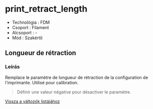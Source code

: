 # print\_retract\_length

* Technológia : FDM
* Csoport : Filament
* Alcsoport : -
* Mód : Szakértő

## Longueur de rétraction

### Leírás

Remplace le paramètre de longueur de rétraction de la configuration de l'imprimante. Utilisé pour calibration.

> Définir une valeur négative pour désactiver le paramètre.

[Vissza a változók listájához](/)

